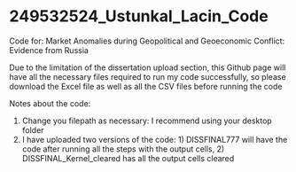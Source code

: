 # 249532524_Ustunkal_Lacin_Code
Code for: Market Anomalies during Geopolitical and Geoeconomic Conflict: Evidence from Russia

Due to the limitation of the dissertation upload section, this Github page will have all the necessary files required to run my code successfully, so please download the Excel file as well as all the CSV files before running the code

Notes about the code:
1. Change you filepath as necessary: I recommend using your desktop folder
2. I have uploaded two versions of the code: 1) DISSFINAL777 will have the code after running all the steps with the output cells, 2) DISSFINAL_Kernel_cleared has all the output cells cleared
